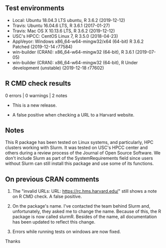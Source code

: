 ## Test environments

* Local: Ubuntu 18.04.3 LTS ubuntu, R 3.6.2 (2019-12-12)
* Travis: Ubuntu 16.04.6 LTS, R 3.6.1 (2017-01-27)
* Travis: Mac OS X 10.13.6 LTS, R 3.6.2 (2019-12-12)
* USC's HPCC: CentOS Linux 7, R 3.5.0 (2018-04-23)
* AppVeyor: Windows x86_64-w64-mingw32/x64 (64-bit) R 3.6.2 Patched (2019-12-14 r77584)
* win-builder (CRAN): x86_64-w64-mingw32 (64-bit), R 3.6.1 (2019-07-05)
* win-builder (CRAN): x86_64-w64-mingw32 (64-bit), R Under development (unstable) (2019-12-18 r77602)

## R CMD check results

0 errors | 0 warnings | 2 notes

* This is a new release.

* A false positive when checking a URL to a Harvard website.

## Notes

This R package has been tested on Linux systems, and particularly, HPC clusters
working with Slurm. It was tested on USC's HPCC center and others during a review
process of the Journal of Open Source Software. We don't include Slurm as part
of the SystemRequirements field since users without Slurm can still install this
package and use some of its functions.


## On previous CRAN comments

1. The "invalid URLs: URL: https://rc.hms.harvard.edu/" still shows a note on R
   CMD check. A false positive.
   
2. On the package's name. I've contacted the team behind Slurm and, unfortunately,
   they asked me to change the name. Because of this, the R package is now called
   slurmR. Besides of the name, all documentation has been updated to reflect this
   change.
   
3. Errors while running tests on windows are now fixed.

Thanks

